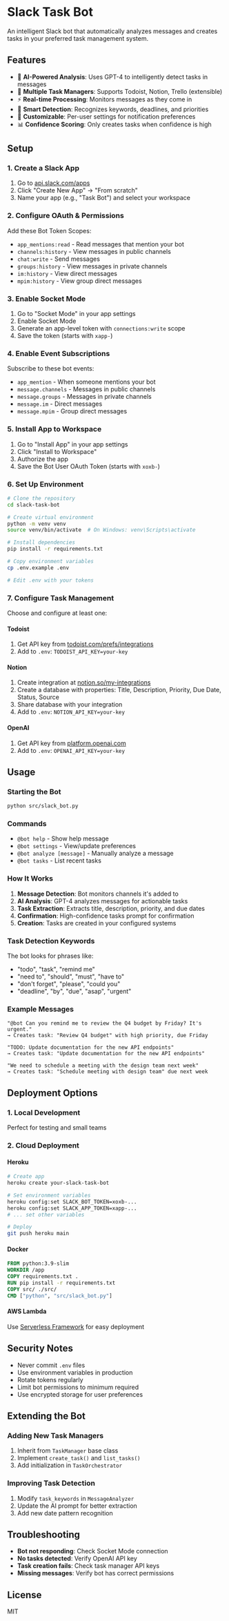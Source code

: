 # Slack Task Bot

An intelligent Slack bot that automatically analyzes messages and creates tasks in your preferred task management system.

## Features

- 🤖 **AI-Powered Analysis**: Uses GPT-4 to intelligently detect tasks in messages
- 📝 **Multiple Task Managers**: Supports Todoist, Notion, Trello (extensible)
- ⚡ **Real-time Processing**: Monitors messages as they come in
- 🎯 **Smart Detection**: Recognizes keywords, deadlines, and priorities
- 🔧 **Customizable**: Per-user settings for notification preferences
- 📊 **Confidence Scoring**: Only creates tasks when confidence is high

## Setup

### 1. Create a Slack App

1. Go to [api.slack.com/apps](https://api.slack.com/apps)
2. Click "Create New App" → "From scratch"
3. Name your app (e.g., "Task Bot") and select your workspace

### 2. Configure OAuth & Permissions

Add these Bot Token Scopes:
- `app_mentions:read` - Read messages that mention your bot
- `channels:history` - View messages in public channels
- `chat:write` - Send messages
- `groups:history` - View messages in private channels
- `im:history` - View direct messages
- `mpim:history` - View group direct messages

### 3. Enable Socket Mode

1. Go to "Socket Mode" in your app settings
2. Enable Socket Mode
3. Generate an app-level token with `connections:write` scope
4. Save the token (starts with `xapp-`)

### 4. Enable Event Subscriptions

Subscribe to these bot events:
- `app_mention` - When someone mentions your bot
- `message.channels` - Messages in public channels
- `message.groups` - Messages in private channels
- `message.im` - Direct messages
- `message.mpim` - Group direct messages

### 5. Install App to Workspace

1. Go to "Install App" in your app settings
2. Click "Install to Workspace"
3. Authorize the app
4. Save the Bot User OAuth Token (starts with `xoxb-`)

### 6. Set Up Environment

```bash
# Clone the repository
cd slack-task-bot

# Create virtual environment
python -m venv venv
source venv/bin/activate  # On Windows: venv\Scripts\activate

# Install dependencies
pip install -r requirements.txt

# Copy environment variables
cp .env.example .env

# Edit .env with your tokens
```

### 7. Configure Task Management

Choose and configure at least one:

#### Todoist
1. Get API key from [todoist.com/prefs/integrations](https://todoist.com/prefs/integrations)
2. Add to `.env`: `TODOIST_API_KEY=your-key`

#### Notion
1. Create integration at [notion.so/my-integrations](https://www.notion.so/my-integrations)
2. Create a database with properties: Title, Description, Priority, Due Date, Status, Source
3. Share database with your integration
4. Add to `.env`: `NOTION_API_KEY=your-key`

#### OpenAI
1. Get API key from [platform.openai.com](https://platform.openai.com)
2. Add to `.env`: `OPENAI_API_KEY=your-key`

## Usage

### Starting the Bot

```bash
python src/slack_bot.py
```

### Commands

- `@bot help` - Show help message
- `@bot settings` - View/update preferences
- `@bot analyze [message]` - Manually analyze a message
- `@bot tasks` - List recent tasks

### How It Works

1. **Message Detection**: Bot monitors channels it's added to
2. **AI Analysis**: GPT-4 analyzes messages for actionable tasks
3. **Task Extraction**: Extracts title, description, priority, and due dates
4. **Confirmation**: High-confidence tasks prompt for confirmation
5. **Creation**: Tasks are created in your configured systems

### Task Detection Keywords

The bot looks for phrases like:
- "todo", "task", "remind me"
- "need to", "should", "must", "have to"
- "don't forget", "please", "could you"
- "deadline", "by", "due", "asap", "urgent"

### Example Messages

```
"@bot Can you remind me to review the Q4 budget by Friday? It's urgent."
→ Creates task: "Review Q4 budget" with high priority, due Friday

"TODO: Update documentation for the new API endpoints"
→ Creates task: "Update documentation for the new API endpoints"

"We need to schedule a meeting with the design team next week"
→ Creates task: "Schedule meeting with design team" due next week
```

## Deployment Options

### 1. Local Development
Perfect for testing and small teams

### 2. Cloud Deployment

#### Heroku
```bash
# Create app
heroku create your-slack-task-bot

# Set environment variables
heroku config:set SLACK_BOT_TOKEN=xoxb-...
heroku config:set SLACK_APP_TOKEN=xapp-...
# ... set other variables

# Deploy
git push heroku main
```

#### Docker
```dockerfile
FROM python:3.9-slim
WORKDIR /app
COPY requirements.txt .
RUN pip install -r requirements.txt
COPY src/ ./src/
CMD ["python", "src/slack_bot.py"]
```

#### AWS Lambda
Use [Serverless Framework](https://serverless.com/) for easy deployment

## Security Notes

- Never commit `.env` files
- Use environment variables in production
- Rotate tokens regularly
- Limit bot permissions to minimum required
- Use encrypted storage for user preferences

## Extending the Bot

### Adding New Task Managers

1. Inherit from `TaskManager` base class
2. Implement `create_task()` and `list_tasks()`
3. Add initialization in `TaskOrchestrator`

### Improving Task Detection

1. Modify `task_keywords` in `MessageAnalyzer`
2. Update the AI prompt for better extraction
3. Add new date pattern recognition

## Troubleshooting

- **Bot not responding**: Check Socket Mode connection
- **No tasks detected**: Verify OpenAI API key
- **Task creation fails**: Check task manager API keys
- **Missing messages**: Verify bot has correct permissions

## License

MIT